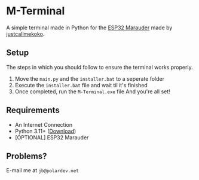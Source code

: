# M-Terminal
A simple terminal made in Python for the [ESP32 Marauder](https://github.com/justcallmekoko/ESP32Marauder/) made by [justcallmekoko](https://github.com/justcallmekoko).

## Setup
The steps in which you should follow to ensure the terminal works properly.

1. Move the `main.py` and the `installer.bat` to a seperate folder
2. Execute the `installer.bat` file and wait til it's finished
3. Once completed, run the `M-Terminal.exe` file
And you're all set!

## Requirements
- An Internet Connection
- Python 3.11+ ([Download](https://www.python.org/downloads/))
- [OPTIONAL] ESP32 Marauder

## Problems?
E-mail me at `jb@polardev.net`
